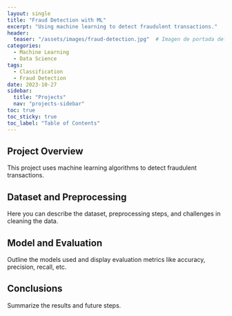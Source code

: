 ```yaml
---
layout: single
title: "Fraud Detection with ML"
excerpt: "Using machine learning to detect fraudulent transactions."
header:
  teaser: "/assets/images/fraud-detection.jpg"  # Imagen de portada del proyecto
categories:
  - Machine Learning
  - Data Science
tags:
  - Classification
  - Fraud Detection
date: 2023-10-27
sidebar:
  title: "Projects"
  nav: "projects-sidebar"
toc: true
toc_sticky: true
toc_label: "Table of Contents"
---
```


## Project Overview
This project uses machine learning algorithms to detect fraudulent transactions.

## Dataset and Preprocessing
Here you can describe the dataset, preprocessing steps, and challenges in cleaning the data.

## Model and Evaluation
Outline the models used and display evaluation metrics like accuracy, precision, recall, etc.

<!-- // ![ROC Curve](/assets/images/fraud_detection_roc.png) -->

## Conclusions
Summarize the results and future steps.